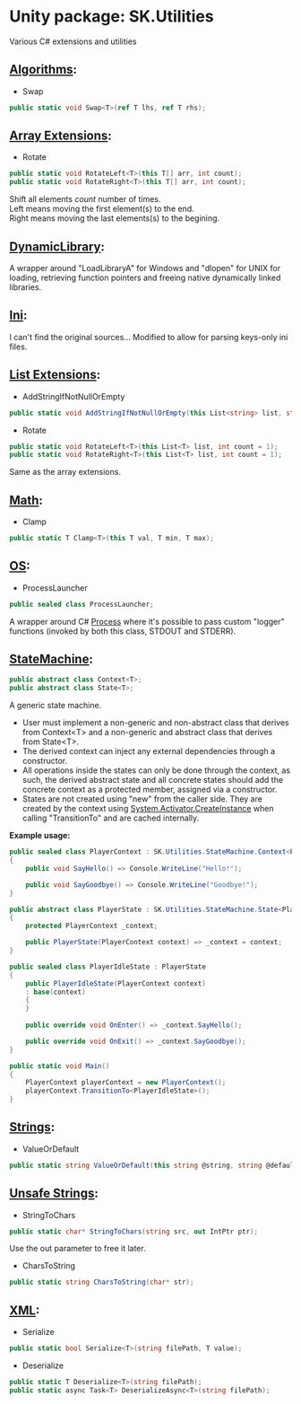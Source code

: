 # Unity package: SK.Utilities
Various C# extensions and utilities

## [Algorithms](Runtime/Algorithms/Algorithms.cs):
- Swap
```cs
public static void Swap<T>(ref T lhs, ref T rhs);
```

## [Array Extensions](Runtime/Array/ArrayExtensions.cs):
- Rotate
```cs
public static void RotateLeft<T>(this T[] arr, int count);
public static void RotateRight<T>(this T[] arr, int count);
```
Shift all elements _count_ number of times.</br>
Left means moving the first element(s) to the end.</br>
Right means moving the last elements(s) to the begining.

## [DynamicLibrary](Runtime/DynamicLibrary):
A wrapper around "LoadLibraryA" for Windows and "dlopen" for UNIX for loading, retrieving function pointers and freeing native dynamically linked libraries.

## [Ini](Runtime/Ini/IniFile.cs):
I can't find the original sources... Modified to allow for parsing keys-only ini files.

## [List Extensions](Runtime/List/ListExtensions.cs):
- AddStringIfNotNullOrEmpty
```cs
public static void AddStringIfNotNullOrEmpty(this List<string> list, string toAdd);
```
- Rotate
```cs
public static void RotateLeft<T>(this List<T> list, int count = 1);
public static void RotateRight<T>(this List<T> list, int count = 1);
```
Same as the array extensions.

## [Math](Runtime/Math/MathUtils.cs):
- Clamp
```cs
public static T Clamp<T>(this T val, T min, T max);
```

## [OS](Runtime/OS/OSUtils.cs):
- ProcessLauncher
```cs
public sealed class ProcessLauncher;
```
A wrapper around C# [Process](https://docs.microsoft.com/en-us/dotnet/api/system.diagnostics.process?view=netstandard-2.0) where it's possible to pass custom "logger" functions (invoked by both this class, STDOUT and STDERR).

## [StateMachine](Runtime/StateMachine):
```cs
public abstract class Context<T>;
public abstract class State<T>;
```
A generic state machine.</br>
- User must implement a non-generic and non-abstract class that derives from Context\<T> and a non-generic and abstract class that derives from State\<T>.
- The derived context can inject any external dependencies through a constructor.
- All operations inside the states can only be done through the context, as such, the derived abstract state and all concrete states should add the concrete context as a protected member, assigned via a constructor.
- States are not created using "new" from the caller side. They are created by the context using [System.Activator.CreateInstance](https://docs.microsoft.com/en-us/dotnet/api/system.activator.createinstance?view=netstandard-2.0) when calling "TransitionTo" and are cached internally.

**Example usage:**
```cs
public sealed class PlayerContext : SK.Utilities.StateMachine.Context<PlayerState>
{
    public void SayHello() => Console.WriteLine("Hello!");

    public void SayGoodbye() => Console.WriteLine("Goodbye!");
}

public abstract class PlayerState : SK.Utilities.StateMachine.State<PlayerState>
{
    protected PlayerContext _context;

    public PlayerState(PlayerContext context) => _context = context;
}

public sealed class PlayerIdleState : PlayerState
{
    public PlayerIdleState(PlayerContext context)
    : base(context)
    {
    }
  
    public override void OnEnter() => _context.SayHello();

    public override void OnExit() => _context.SayGoodbye();
}

public static void Main()
{
    PlayerContext playerContext = new PlayerContext();
    playerContext.TransitionTo<PlayerIdleState>();
}
```

## [Strings](Runtime/Strings/StringUtils.cs):
- ValueOrDefault
```cs
public static string ValueOrDefault(this string @string, string @default = null);
```

## [Unsafe Strings](Runtime/Strings/UnsafeStringUtils.cs):
- StringToChars
```cs
public static char* StringToChars(string src, out IntPtr ptr);
```
Use the out parameter to free it later.

- CharsToString
```cs
public static string CharsToString(char* str);
```

## [XML](Runtime/XML/XMLUtils.cs):
- Serialize
```cs
public static bool Serialize<T>(string filePath, T value);
```

- Deserialize
```cs
public static T Deserialize<T>(string filePath);
public static async Task<T> DeserializeAsync<T>(string filePath);
```
